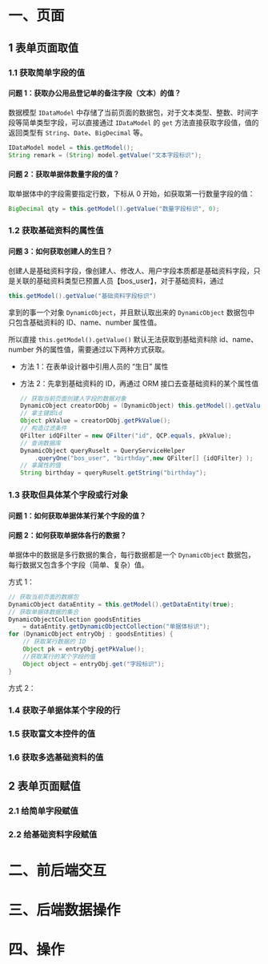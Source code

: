 # 一、页面



## 1   表单页面取值

### 1.1   获取简单字段的值

#### 问题 1：获取办公用品登记单的备注字段（文本）的值？

数据模型 `IDataModel` 中存储了当前页面的数据包，对于文本类型、整数、时间字段等简单类型字段，可以直接通过 `IDataModel` 的 `get` 方法直接获取字段值，值的返回类型有 `String`、`Date`、`BigDecimal` 等。

```java
IDataModel model = this.getModel();
String remark = (String) model.getValue("文本字段标识");
```

#### 问题 2：获取单据体数量字段的值？

取单据体中的字段需要指定行数，下标从 0 开始，如获取第一行数量字段的值：

```java
BigDecimal qty = this.getModel().getValue("数量字段标识", 0);
```

### 1.2   获取基础资料的属性值

#### 问题 3：如何获取创建人的生日？

创建人是基础资料字段，像创建人、修改人、用户字段本质都是基础资料字段，只是关联的基础资料类型已预置人员【bos_user】，对于基础资料，通过

```java
this.getModel().getValue("基础资料字段标识")
```

拿到的事一个对象 `DynamicObject`，并且默认取出来的 `DynamicObject` 数据包中只包含基础资料的 ID、name、number 属性值。

所以直接 `this.getModel().getValue()` 默认无法获取到基础资料除 id、name、number 外的属性值，需要通过以下两种方式获取。

-   方法 1：在表单设计器中引用人员的 “生日” 属性

-   方法 2：先拿到基础资料的 ID，再通过 ORM 接口去查基础资料的某个属性值

    ```java
    // 获取当前页面创建人字段的数据对象
    DynamicObject creatorDObj = (DynamicObject) this.getModel().getValue("creator");
    // 拿主键即id
    Object pkValue = creatorDObj.getPkValue();
    // 构造过滤条件
    QFilter idQFilter = new QFilter("id", QCP.equals, pkValue);
    // 查询数据库
    DynamicObject queryRuselt = QueryServiceHelper
        .queryOne("bos_user", "birthday",new QFilter[] {idQFilter} );
    // 拿属性的值
    String birthday = queryRuselt.getString("birthday");
    ```

### 1.3   获取但具体某个字段或行对象

#### 问题 1：如何获取单据体某行某个字段的值？

#### 问题 2：如何获取单据体各行的数据？

单据体中的数据是多行数据的集合，每行数据都是一个 `DynamicObject` 数据包，每行数据又包含多个字段（简单、复杂）值。

方式 1：

```java
// 获取当前页面的数据包
DynamicObject dataEntity = this.getModel().getDataEntity(true);
// 获取单据体数据的集合
DynamicObjectCollection goodsEntities 
    = dataEntity.getDynamicObjectCollection("单据体标识");
for (DynamicObject entryObj : goodsEntities) {
	// 获取某行数据的 ID
	Object pk = entryObj.getPkValue();
	//获取某行的某个字段的值
	Object object = entryObj.get("字段标识");
}
```

方式 2：



### 1.4   获取子单据体某个字段的行



### 1.5   获取富文本控件的值



### 1.6   获取多选基础资料的值



## 2   表单页面赋值

### 2.1   给简单字段赋值

### 2.2   给基础资料字段赋值



# 二、前后端交互





# 三、后端数据操作







# 四、操作